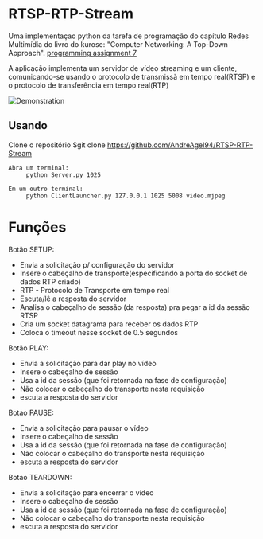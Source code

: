 # RTSP-RTP-Stream

Uma implementaçao python da tarefa de programação do capítulo Redes Multimídia do livro do kurose: "Computer Networking: A Top-Down Approach". [programming assignment 7](http://media.pearsoncmg.com/aw/aw_kurose_network_3/labs/lab7/lab7.html)
 
A aplicação implementa um servidor de vídeo streaming e um cliente, comunicando-se usando o protocolo de transmissã em tempo real(RTSP) e o protocolo de transferência em tempo real(RTP)

![Demonstration](Streaming.gif)

## Usando

Clone o repositório $git clone https://github.com/AndreAgel94/RTSP-RTP-Stream

	Abra um terminal:
   		 python Server.py 1025

	Em um outro terminal:
   		 python ClientLauncher.py 127.0.0.1 1025 5008 video.mjpeg
       
# Funções

Botão SETUP:
* Envia a solicitação p/ configuração do servidor
* Insere o cabeçalho de transporte(especificando a porta do socket de dados RTP criado)
* RTP - Protocolo de Transporte em tempo real
* Escuta/lê a resposta do servidor
* Analisa o cabeçalho de sessão (da resposta) pra pegar a id da sessão RTSP
* Cria um socket datagrama para receber os dados RTP
* Coloca o timeout nesse socket de 0.5 segundos

Botão PLAY:
* Envia a solicitação para dar play no vídeo
* Insere o cabeçalho de sessão
* Usa a id da sessão (que foi retornada na fase de configuração)
* Não colocar o cabeçalho do transporte nesta requisição
* escuta a resposta do servidor

Botao PAUSE:
* Envia a solicitação para pausar o vídeo
* Insere o cabeçalho de sessão
* Usa a id da sessão (que foi retornada na fase de configuração)
* Não colocar o cabeçalho do transporte nesta requisição
* escuta a resposta do servidor

Botao TEARDOWN:
* Envia a solicitação para encerrar o vídeo
* Insere o cabeçalho de sessão
* Usa a id da sessão (que foi retornada na fase de configuração)
* Não colocar o cabeçalho do transporte nesta requisição
* escuta a resposta do servidor

